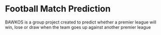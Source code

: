 # Football Match Prediction
BAWKOS is a group project created to predict whether a premier league will win, lose or draw when the team goes up against another premier league
